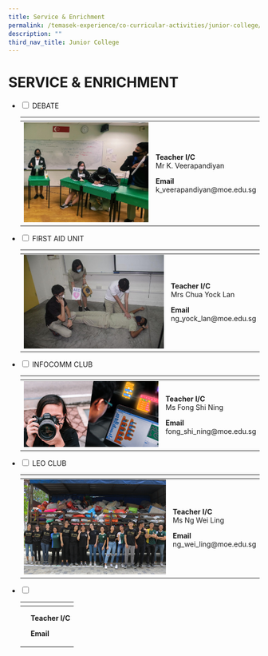 ```yaml
---
title: Service & Enrichment
permalink: /temasek-experience/co-curricular-activities/junior-college/service-n-enrichment/
description: ""
third_nav_title: Junior College
---
```

# SERVICE & ENRICHMENT

<ul class="jekyllcodex_accordion">
  <li>
    <input type="checkbox" id="accordion1">
    <label for="accordion1">DEBATE</label>
    <div>
<table>
<thead>
  <tr>
    <th></th>
    <th></th>
  </tr>
</thead>
<tbody>
  <tr>
    <td><img src="/images/Temasek%20Experience/Service%20&%20Enrichment/Debate%20thumbnail.jpeg"  style="width:307px"></td>
		<td><p><b>Teacher I/C</b><br>Mr K. Veerapandiyan</p><p><b>Email</b><br>k_veerapandiyan@moe.edu.sg</p></td>
  </tr>
</tbody>
</table>
    </div>
	</li> 
	  <li>
    <input type="checkbox" id="accordion2">
    <label for="accordion2">FIRST AID UNIT</label>
    <div>
<table>
<thead>
  <tr>
    <th></th>
    <th></th>
  </tr>
</thead>
<tbody>
  <tr>
    <td><img src="/images/Temasek%20Experience/Service%20&%20Enrichment/First%20Aid%20Unit%20thumbnail.jpeg"  style="width:307px"></td>
		<td><p><b>Teacher I/C</b><br>Mrs Chua Yock Lan</p><p><b>Email</b><br>ng_yock_lan@moe.edu.sg</p></td>
  </tr>
</tbody>
</table>
    </div>
	</li> 
	  <li>
    <input type="checkbox" id="accordion3">
    <label for="accordion3">INFOCOMM CLUB</label>
    <div>
<table>
<thead>
  <tr>
    <th></th>
    <th></th>
  </tr>
</thead>
<tbody>
  <tr>
    <td><img src="/images/Temasek%20Experience/Service%20&%20Enrichment/Infocomm%20thumbnail.png"  style="width:307px"></td>
		<td><p><b>Teacher I/C</b><br>Ms Fong Shi Ning</p><p><b>Email</b><br>fong_shi_ning@moe.edu.sg</p></td>
  </tr>
</tbody>
</table>
    </div>
	</li> 
	  <li>
    <input type="checkbox" id="accordion4">
    <label for="accordion4">LEO CLUB</label>
    <div>
<table>
<thead>
  <tr>
    <th></th>
    <th></th>
  </tr>
</thead>
<tbody>
  <tr>
    <td><img src="/images/Temasek%20Experience/Service%20&%20Enrichment/Leo%20Club%20thumbnail.png"  style="width:307px"></td>
		<td><p><b>Teacher I/C</b><br>Ms Ng Wei Ling</p><p><b>Email</b><br>ng_wei_ling@moe.edu.sg</p></td>
  </tr>
</tbody>
</table>
    </div>
	</li> 
	  <li>
    <input type="checkbox" id="accordion5">
    <label for="accordion5"></label>
    <div>
<table>
<thead>
  <tr>
    <th></th>
    <th></th>
  </tr>
</thead>
<tbody>
  <tr>
    <td><img src=""  style="width:307px"></td>
		<td><p><b>Teacher I/C</b><br></p><p><b>Email</b><br></p></td>
  </tr>
</tbody>
</table>
    </div>
	</li> 
	</ul>